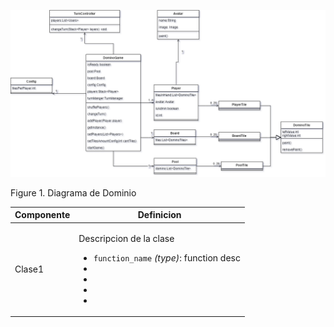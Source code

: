 ![Figure1](/docs/imgs/DD_client.png)

Figure 1. Diagrama de Dominio

| Componente | Definicion                                                                                         |
| ---------- | -------------------------------------------------------------------------------------------------- |
| Clase1     | <p>Descripcion de la clase</p><ul><li>`function_name` _(type)_: function desc<li><li><li><li></ul> |
